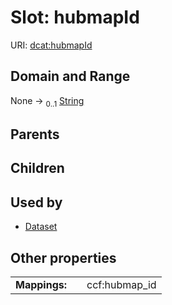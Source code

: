 
# Slot: hubmapId




URI: [dcat:hubmapId](http://www.w3.org/ns/dcat#hubmapId)


## Domain and Range

None &#8594;  <sub>0..1</sub> [String](types/String.md)

## Parents


## Children


## Used by

 * [Dataset](Dataset.md)

## Other properties

|  |  |  |
| --- | --- | --- |
| **Mappings:** | | ccf:hubmap_id |

